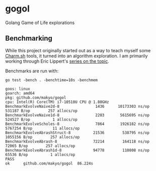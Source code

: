 # gogol
Golang Game of Life explorations

## Benchmarking

While this project originally started out as a way to teach myself some [Charm.sh](https://charm.sh) tools, it turned into an algorithm exploration. I am primarily working through Eric Lippert's [series on the topic](https://conwaylife.com/wiki/Tutorials/Coding_Life_simulators).

Benchmarks are run with:

    go test -bench . -benchtime=10s -benchmem

```
goos: linux
goarch: amd64
pkg: github.com/makyo/gogol
cpu: Intel(R) Core(TM) i7-10510U CPU @ 1.80GHz
BenchmarkEvolveNaive2d-8        	    1436	  10173303 ns/op	  531187 B/op	     257 allocs/op
BenchmarkEvolveNaive1d-8        	    2203	   5615695 ns/op	  524527 B/op	       1 allocs/op
BenchmarkEvolveScholes-8        	    7864	   1926182 ns/op	 5767254 B/op	      11 allocs/op
BenchmarkEvolveAbrashStruct-8   	   21536	    538795 ns/op	 1055156 B/op	     257 allocs/op
BenchmarkEvolveAbrash-8         	   72214	    164118 ns/op	   72065 B/op	     257 allocs/op
BenchmarkEvolveAbrash1d-8       	   94778	    110808 ns/op	   65536 B/op	       1 allocs/op
PASS
ok  	github.com/makyo/gogol	86.224s
```
